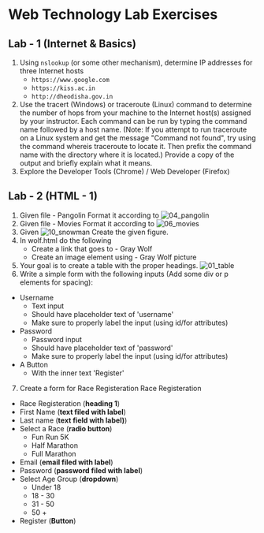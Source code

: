 # Web Technology Lab Exercises

## Lab - 1 (Internet & Basics)
1. Using `nslookup` (or some other mechanism), determine IP addresses for three Internet hosts
    - `https://www.google.com`
    - `https://kiss.ac.in`
    - `http://dheodisha.gov.in`
2. Use the tracert (Windows) or traceroute (Linux) command to determine the number of hops from your machine to the Internet host(s) assigned by your instructor. Each command can be run by typing the command name followed by a host name. (Note: If you attempt to run traceroute on a Linux system and get the message "Command not found", try using the command whereis traceroute to locate it. Then prefix the command name with the directory where it is located.) Provide a copy of the output and briefly explain what it means.
3. Explore the Developer Tools (Chrome) / Web Developer (Firefox)

## Lab - 2 (HTML - 1)
1. Given file - Pangolin Format it according to ![04_pangolin](https://user-images.githubusercontent.com/6064268/174756916-18a7f508-5d0d-44f9-8e7a-a9549c5c9aa2.png)
2. Given file - Movies Format it according to ![06_movies](https://user-images.githubusercontent.com/6064268/174757102-c15cb5b8-495b-4592-8f23-67118645ec82.png)
3. Given ![10_snowman](https://user-images.githubusercontent.com/6064268/174757271-7550392e-511e-4f20-a188-f37af706c7e3.png) Create the given figure.
4. In wolf.html do the following
   - Create a link that goes to - Gray Wolf
   - Create an image element using - Gray Wolf picture
5. Your goal is to create a table with the proper headings. ![01_table](https://user-images.githubusercontent.com/6064268/174758644-24fa2f42-b90a-4a83-9038-25f67740fdba.png)
6. Write a simple form with the following inputs (Add some div or p elements for spacing):
 - Username
    - Text input
    - Should have placeholder text of 'username'
    - Make sure to properly label the input (using id/for attributes)
 - Password
    - Password input
    - Should have placeholder text of 'password'
    - Make sure to properly label the input (using id/for attributes)
 - A Button
    - With the inner text 'Register'
7. Create a form for Race Registeration Race Registeration
 - Race Registeration (**heading 1**)
 - First Name (**text filed with label**)
 - Last name (**text field with label)**)
 - Select a Race (**radio button**)
    - Fun Run 5K
    - Half Marathon
    - Full Marathon
 - Email (**email filed with label**)
 - Password (**password filed with label**)
 - Select Age Group (**dropdown**)
    - Under 18
    - 18 - 30
    - 31 - 50
    - 50 +
 - Register (**Button**)
